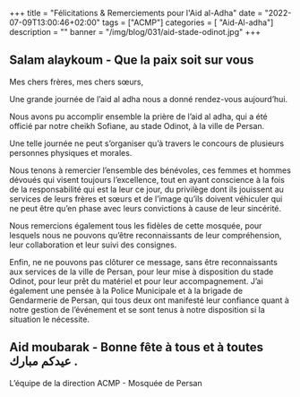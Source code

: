 +++
title = "Félicitations & Remerciements pour l'Aid al-Adha"
date = "2022-07-09T13:00:46+02:00"
tags = ["ACMP"]
categories = [ "Aid-Al-adha"]
description = ""
banner = "/img/blog/031/aid-stade-odinot.jpg"
+++

## Salam alaykoum - Que la paix soit sur vous

Mes chers frères, mes chers sœurs,

Une grande journée de l’aid al adha nous a donné rendez-vous aujourd’hui.

Nous avons pu accomplir ensemble la prière de l’aid al adha, qui a été officié
par notre cheikh Sofiane, au stade Odinot, à la ville de Persan.

Une telle journée ne peut s’organiser qu’à travers le concours de plusieurs
personnes physiques et morales.

Nous tenons à remercier l’ensemble des bénévoles, ces femmes et hommes dévoués
qui visent toujours l’excellence, tout en ayant conscience à la fois de la
responsabilité qui est la leur ce jour, du privilège dont ils jouissent au
services de leurs frères et sœurs et de l’image qu’ils doivent véhiculer qui ne
peut être qu’en phase avec leurs convictions à cause de leur sincérité.

Nous remercions également tous les fidèles de cette mosquée, pour lesquels nous
ne pouvons qu’être reconnaissants de leur compréhension, leur collaboration et
leur suivi des consignes.

Enfin, ne ne pouvons pas clôturer ce message, sans être reconnaissants aux
services de la ville de Persan, pour leur mise  à disposition du stade Odinot,
pour leur prêt du matériel et pour leur accompagnement. J’ai également une
pensée à la Police Municipale et à la brigade de Gendarmerie de Persan, qui tous
deux ont manifesté leur confiance quant à notre gestion de l’événement et se
sont tenus à notre disposition si la situation le nécessite.

## Aid moubarak - Bonne fête à tous et à toutes  عيدكم مبارك .

L’équipe de la direction ACMP - Mosquée de Persan
